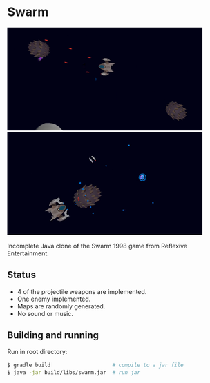 # Swarm

<img src="https://github.com/hellux/swarm/raw/master/screenshots/sc1.png" width="452">
<img src="https://github.com/hellux/swarm/raw/master/screenshots/sc2.png" width="452">

Incomplete Java clone of the Swarm 1998 game from Reflexive Entertainment.

## Status
  * 4 of the projectile weapons are implemented.
  * One enemy implemented.
  * Maps are randomly generated.
  * No sound or music.

## Building and running

Run in root directory:
```sh
$ gradle build                    # compile to a jar file
$ java -jar build/libs/swarm.jar  # run jar
```
